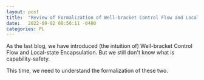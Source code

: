 ```yaml
---
layout: post
title:  "Review of Formalization of Well-bracket Control Flow and Local-state Encapsulation"
date:   2022-09-02 00:56:11 -0400
categories: PL
---
```

As the last blog, we have introduced (the intuition of) Well-bracket Control Flow and Local-state Encapsulation. But we still don't know what is capability-safety.

This time, we need to understand the formalization of these two.
